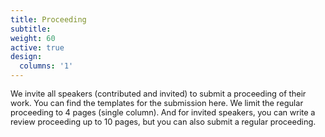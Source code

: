 ```yaml
---
title: Proceeding
subtitle:
weight: 60
active: true
design:
  columns: '1'
---
```

<p style="font-size:0.8rem">
We invite all speakers (contributed and invited) to submit a proceeding of their work. You can find the templates for the submission here. We limit the regular proceeding to 4 pages (single column). And for invited speakers, you can write a review proceeding up to 10 pages, but you can also submit a regular proceeding.
</p>